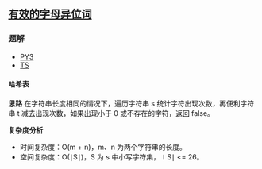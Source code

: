 ## [有效的字母异位词](https://leetcode-cn.com/problems/valid-anagram/)

### 题解
+ [PY3](../../py3/256/242.py)
+ [TS](../../ts/256/242.ts)

#### 哈希表
**思路**
在字符串长度相同的情况下，遍历字符串 s 统计字符出现次数，再便利字符串 t 减去出现次数，如果出现小于 0 或不存在的字符，返回 false。

**复杂度分析**
+ 时间复杂度：O(m + n)，m、n 为两个字符串的长度。
+ 空间复杂度：O(∣S∣)，S 为 s 中小写字符集，∣S∣ <= 26。